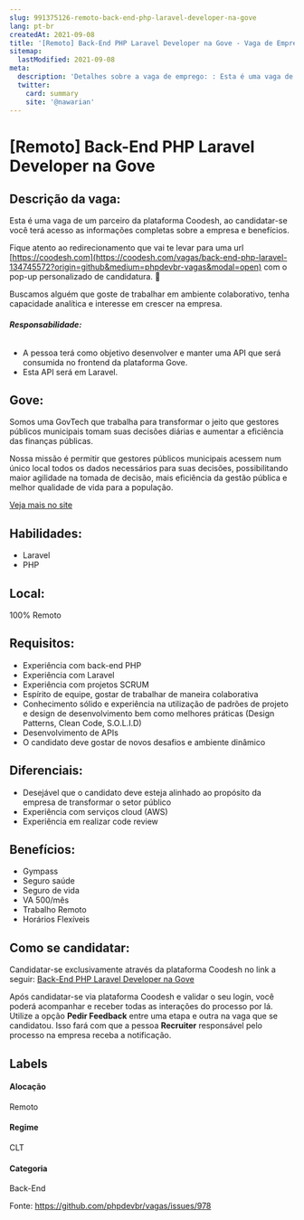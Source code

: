 ```yaml
---
slug: 991375126-remoto-back-end-php-laravel-developer-na-gove
lang: pt-br
createdAt: 2021-09-08
title: '[Remoto] Back-End PHP Laravel Developer na Gove - Vaga de Emprego'
sitemap:
  lastModified: 2021-09-08
meta:
  description: 'Detalhes sobre a vaga de emprego: : Esta é uma vaga de um parceiro da plataforma Coodesh, ao candidatar-se você terá acesso as informações completas sobre a empresa e benefícios.  Fique atento ao redirecionamento que vai te levar para uma url [https://coodesh.com](https://coodesh.com/vagas/back-end-php-laravel-134745572?origin=github&medium=phpdevbr-vagas&modal=open) com o pop-up personalizado de candidatura. 👋 <p>Buscamos alguém que goste de trabalhar em ambiente colaborativo, tenha capacidade analítica e interesse em crescer na empresa.</p> <h6><strong>Responsabilidade:</strong></h6> <ul> <li>A pessoa terá como objetivo desenvolver e manter uma API que será consumida no frontend da plataforma Gove.</li> <li>Esta API será em Laravel.</li> </ul>'
  twitter:
    card: summary
    site: '@nawarian'
---
```


# [Remoto] Back-End PHP Laravel Developer na Gove

## Descrição da vaga: 
Esta é uma vaga de um parceiro da plataforma Coodesh, ao candidatar-se você terá acesso as informações completas sobre a empresa e benefícios.


Fique atento ao redirecionamento que vai te levar para uma url [https://coodesh.com](https://coodesh.com/vagas/back-end-php-laravel-134745572?origin=github&medium=phpdevbr-vagas&modal=open) com o pop-up personalizado de candidatura. 👋
<p>Buscamos alguém que goste de trabalhar em ambiente colaborativo, tenha capacidade analítica e interesse em crescer na empresa.</p>
<h6><strong>Responsabilidade:</strong></h6>
<ul>
<li>A pessoa terá como objetivo desenvolver e manter uma API que será consumida no frontend da plataforma Gove.</li>
<li>Esta API será em Laravel.</li>
</ul>

## Gove: 
 <p>Somos uma GovTech que trabalha para transformar o jeito que gestores públicos municipais tomam suas decisões diárias e aumentar a eficiência das finanças públicas.</p>
<p>Nossa missão é permitir que gestores públicos municipais acessem num único local todos os dados necessários para suas decisões, possibilitando maior agilidade na tomada de decisão, mais eficiência da gestão pública e melhor qualidade de vida para a população.</p><a href='https://coodesh.com/empresas/gove'>Veja mais no site</a>

 ## Habilidades: 
 - Laravel 
- PHP
## Local: 
 100% Remoto
## Requisitos: 
 - Experiência com back-end PHP 
- Experiência com Laravel 
- Experiência com projetos SCRUM 
- Espírito de equipe, gostar de trabalhar de maneira colaborativa 
- Conhecimento sólido e experiência na utilização de padrões de projeto e design de desenvolvimento bem como melhores práticas (Design Patterns, Clean Code, S.O.L.I.D) 
- Desenvolvimento de APIs 
- O candidato deve gostar de novos desafios e ambiente dinâmico
## Diferenciais: 
 - Desejável que o candidato deve esteja alinhado ao propósito da empresa de transformar o setor público 
- Experiência com serviços cloud (AWS) 
- Experiência em realizar code review
## Benefícios: 
 - Gympass 
- Seguro saúde 
- Seguro de vida 
- VA 500/mês 
- Trabalho Remoto 
- Horários Flexíveis
## Como se candidatar:
Candidatar-se exclusivamente através da plataforma Coodesh no link a seguir: [Back-End PHP Laravel Developer na Gove](https://coodesh.com/vagas/back-end-php-laravel-134745572?origin=github&medium=phpdevbr-vagas&modal=open)


Após candidatar-se via plataforma Coodesh e validar o seu login, você poderá acompanhar e receber todas as interações do processo por lá. Utilize a opção **Pedir Feedback** entre uma etapa e outra na vaga que se candidatou. Isso fará com que a pessoa **Recruiter** responsável pelo processo na empresa receba a notificação.
## Labels
#### Alocação
Remoto
#### Regime
CLT
#### Categoria
Back-End

Fonte: https://github.com/phpdevbr/vagas/issues/978